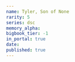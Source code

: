 ```yaml
---
name: Tyler, Son of None
rarity: 5
series: dsc
memory_alpha:
bigbook_tier: -1
in_portal: true
date:
published: true
---
```



